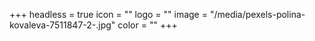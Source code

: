 +++
headless = true
icon = ""
logo = ""
image = "/media/pexels-polina-kovaleva-7511847-2-.jpg"
color = ""
+++
